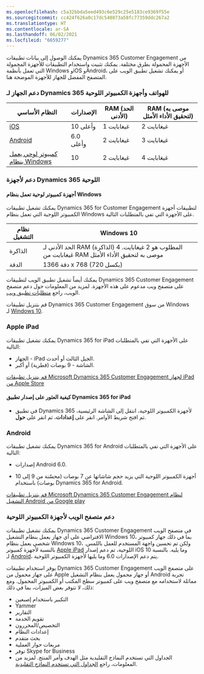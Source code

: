 ```yaml
---
ms.openlocfilehash: c5a32bbda5eed493c6e529c25e5183ce9369f55e
ms.sourcegitcommit: cc424f626a0c17dc540873a58fc77359ddc267a2
ms.translationtype: HT
ms.contentlocale: ar-SA
ms.lasthandoff: 06/02/2021
ms.locfileid: "6659277"
---
```

يمكنك الوصول إلى بيانات تطبيقات Dynamics 365 Customer Engagement من الأجهزة المحمولة بطرق مختلفة. يمكنك تثبيت واستخدام التطبيقات للأجهزة المحمولة التي تعمل بأنظمة Windows وiOS وAndroid، أو يمكنك تشغيل تطبيق الويب على المتصفح المفضل للجهاز للأجهزة الموضحة هنا.

### <a name="device-support-for-dynamics-365-for-phones-and-tablets"></a>دعم الجهاز لـ Dynamics 365 للهواتف وأجهزة الكمبيوتر اللوحية

|  **النظام الأساسي**                                                        | **الإصدارات**  |  **RAM (الحد الأدنى)** |  **RAM (موصى به لتحقيق الأداء الأمثل)** |
|  ------------------------------------------------------------------- |---------------| -------------------| -----------------------------------------------|
|  [iOS](https://go.microsoft.com/fwlink/p/?LinkID=519213)              |  10 وأعلى |   1 غيغابايت             |   2 غيغابايت  |
|  [Android](https://go.microsoft.com/fwlink/p/?LinkID=519214)          | 6.0 وأعلى | 2 غيغابايت               | 3 غيغابايت  |
|  [كمبيوتر لوحي يعمل بنظام Windows](https://go.microsoft.com/fwlink/p/?linkid=862402)  | 10            | 2 غيغابايت               | 4 غيغابايت   |

### <a name="support-for-dynamics-365-tablets"></a>دعم لأجهزة Dynamics 365 اللوحية

#### <a name="windows-tablets"></a>أجهزة كمبيوتر لوحية تعمل بنظام Windows

يمكنك تشغيل تطبيقات Dynamics 365 for Customer Engagement لتطبيقات أجهزة الكمبيوتر اللوحية التي تعمل بنظام Windows على الأجهزة التي تفي بالمتطلبات التالية.

|  نظام التشغيل  | Windows 10|
|  ------------------| -------------------------------------------------------------------------------------|
|  الذاكرة            | الحد الأدنى لـ RAM (الذاكرة) المطلوب هو 2 غيغابايت. 4 غيغابايت من RAM موصى به لتحقيق الأداء الأمثل |
|  الدقة        | دقة 1366 x 768 (720 بكسل) |

يمكنك أيضاً تشغيل تطبيق الويب لتطبيقات Dynamics 365 Customer Engagement على متصفح ويب مدعوم على هذه الأجهزة. لمزيد من المعلومات حول دعم متصفح الويب، راجع [متطلبات تطبيق ويب](/dynamics365/customer-engagement/admin/web-application-requirements).

قم بتنزيل تطبيقات Dynamics 365 Customer Engagement من سوق Windows لـ [Windows 10](https://go.microsoft.com/fwlink/p/?LinkID=808734).

### <a name="apple-ipad"></a>Apple iPad

يمكنك تشغيل تطبيقات Dynamics 365 for iPad على الأجهزة التي تفي بالمتطلبات التالية:

- الجهاز - iPad الجيل الثالث أو أحدث.
- الشاشة - 9 بوصات (قطرية) أو أكبر.

[قم بتنزيل تطبيقات Microsoft Dynamics 365 Customer Engagement لجهاز iPad من Apple Store](https://go.microsoft.com/fwlink/p/?LinkId=313327)

#### <a name="how-to-find-the-version-of-your-dynamics-365-for-ipad-app"></a>كيفية العثور على إصدار تطبيق Dynamics 365 for iPad

- في تطبيق Dynamics 365 لأجهزة الكمبيوتر اللوحية، انتقل إلى الشاشة الرئيسية، ثم افتح شريط الأوامر. انقر على **إعدادات**، ثم انقر على **حول**.

### <a name="android"></a>Android

يمكنك تشغيل تطبيقات Dynamics 365 for Android على الأجهزة التي تفي بالمتطلبات التالية:

- إصدارات Android 6.0.

- أجهزة الكمبيوتر اللوحية التي يزيد حجم شاشاتها عن 7 بوصات (محسّنة من 9 إلى 10 بوصات) باستخدام Dynamics 365 for Android.

[قم بتنزيل تطبيقات Microsoft Dynamics 365 Customer Engagement لنظام التشغيل Android من Google play](https://go.microsoft.com/fwlink/p/?LinkID=392913)

### <a name="web-browser-support-for-tablets"></a>دعم متصفح الويب لأجهزة الكمبيوتر اللوحية

يمكنك تشغيل تطبيقات Dynamics 365 Customer Engagement في متصفح الويب الافتراضي على أي جهاز يعمل بنظام التشغيل Windows 10، بما في ذلك جهاز كمبيوتر شخصي يعمل بنظام Windows 10، ولكن تم تحسين واجهة المستخدم للعمل باللمس. بالنسبة لأجهزة كمبيوتر [Apple iPad](/dynamics365/customer-engagement/mobile-app/support-phones-tablets#BKMK_iPad) اللوحية، تم دعم إصدار iOS 10 وما يليه. بالنسبة لـ [Android](/dynamics365/customer-engagement/mobile-app/support-phones-tablets#BKMK_Nexus)‎، يتم دعم الإصدارات 6.0 وما يليها لأجهزة الكمبيوتر اللوحية.

يوفر استخدام تطبيقات Dynamics 365 Customer Engagement على متصفح الويب على جهاز محمول من Apple أو جهاز محمول يعمل بنظام التشغيل Android تجربة مماثلة لاستخدامه مع متصفح ويب على كمبيوتر سطح المكتب أو الكمبيوتر المحمول. ومع ذلك، لا تتوفر بعض الميزات، بما في ذلك:

- التكبير باستخدام إصبعين
- Yammer
- التقارير
- تقويم الخدمة
- التخصيص/المحررون
- إعدادات النظام
- بحث متقدم
- مربعات حوار العملية
- توفر Skype for Business
- الجداول التي تستخدم النماذج التقليدية مثل الهدف وأمر المنتج. لمزيد من المعلومات، راجع [الجداول التي تستخدم النماذج التقليدية](/dynamics365/customer-engagement/customize/create-design-forms).
